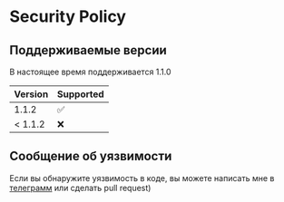 # Security Policy

## Поддерживаемые версии

В настоящее время поддерживается 1.1.0

|  Version  | Supported          |
| --------- | ------------------ |
|  1.1.2  | :white_check_mark: |
| < 1.1.2 | :x:                |

## Сообщение об уязвимости

Если вы обнаружите уязвимость в коде, вы можете написать мне в <a href="https://t.me/M_O_D_E_R">телеграмм</a> или сделать pull request)
